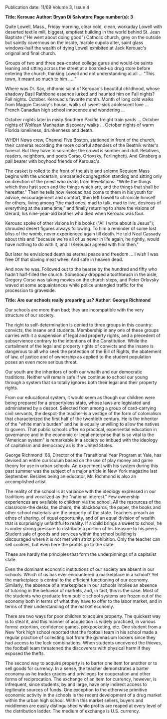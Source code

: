 Publication date: 11/69
Volume 3, Issue 4

**Title: Kerouac**
**Author: Bryan Di Salvatore**
**Page number(s): 3**

Quite Lowell, Mass., Friday morning, clear cold, clean, workaday Lowell with deserted textile mill, biggest, emptiest building in the world behind St. Jean Baptiste ("He went about doing good") Catholic church, grey on the outside but saintly cavernous on the inside, marble cupola alter, saint glass windows-half the wealth of dying Lowell exhibited at Jack Kerouac's original and final church. 

Groups of two and three pea-coated college gurus and would-be saints leaning and sitting across the street at a boarded-up drug store before entering the church, thinking Lowell and not understanding at all ... "This town, it meant so much to him .... " 

Where was Dr. Sax, chthonic saint of Kerouac's beautiful childhood, whose shadowy Basil Rathbone essence lurked and haunted him on Fall nights? Fall nights. October. Kerouac's favorite month. Month of long cold walks from Maggie Cassidy's house, walks of sweet-sick adolescent love ... French Canadian high school innocence and wondering ... 

October nights later in misty Southern Pacific freight train yards ... October nights of Wolfean Manhattan discovery walks ... October nights of warm Florida loneliness, drunkenness and death. 

WHDH News crew, Channel Five Boston, stationed in front of the church, their cameras recording the more colorful attenders of the Beatnik writer's funeral. But they have to scramble; the crowd is somber and dull. Relatives, readers, neighbors, and poets Corso, Orlovsky, Ferlinghetti. And Ginsberg a pall bearer with boyhood friends of Kerouac's. 

The casket is rolled to the front of the aisle and solemn Requiem Mass begins with the uncertain, unrosaried congregation standing and sitting only on direction of the priest who reads from Revelations: "Write the things which thou hast seen and the things which are, and the things that shall be hereafter." Then he tells how Kerouac had come to them in his youth for advice, encouragement and comfort, then left Lowell to chronicle himself for others, living among "the mad ones, mad to talk, mad to live, desirous of everything at the same time," and finally returning to share the visions of Gerard, his nine-year-old brother who died when Kerouac was four. 

Kerouac spoke of other visions in his books ("All I write about is Jesus"); shrouded desert figures always following. To him a reminder of some lost bliss of the womb, never experienced again till death. He told Neal Cassady about this and "because we're all of us never in life again, he rightly, would have nothing to do with it, and I (Kerouac) agreed with him then." 

But later he envisioned death as eternal peace and freedom
... I wish I was free
Of that slaving meat wheel
And safe in heaven dead.

And now he was. Followed out to the hearse by the hundred and fifty who hadn't half-filled the church. Somebody dropped a toothbrush in the aisle, Gregory Corso was taking movies on the church steps, and Peter Orlovsky waved at some acquaintances while police untangled traffic for the procession to graveside.


**Title: Are our schools really preparing us?**
**Author: George Richmond**

Our schools are more than bad; they are incompatible with the very structure of our society.

The right to self-determination is denied to three groups in this country: convicts, the insane and students. Membership in any one of these groups carries with it a suspension of legal and property rights, and a precedent of subservience contrary to the intentions of the Constitution. While the curtailment of the legal and property rights of convicts and the insane is dangerous to all who seek the protection of the Bill of Rights, the abatement of law, of justice and of ownership as applied to the student population poses an even more serious threat. 

Our youth are the inheritors of both our wealth and our democratic traditions. Neither will remain safe if we continue to school our young through a system that so totally ignores both their legal and their property rights. 

From our educational system, it would seem as though our children were being prepared for a propertyless state, whose laws are legislated and administered by a despot. Selected from among a group of card-carrying civil servants, the despot-the teacher-is a vestige of the form of colonialism that characterized the first half of the twentieth century. He is the inheritor of the "white man's burden" and he is equally unwilling to allow the natives to govern. That public schools offer no practical, experiential education in governance and in the economic or legal enterprise that is so vital to the "American system" is remarkable in a society so imbued with the ideology of capitalism and democracy as is the United States. 

George Richmond '66, Director of the Transitional Year Program at Yale, has devised an entire curriculum based on the use of play money and game theory for use in urban schools. An experiment with his system during this past summer was the subject of a major article in New York magazine last September. Besides being an educator, Mr. Richmond is also an accomplished artist. 

The reality of the school is at variance with the ideology expressed in our traditions and vocalized as the "national interest." Few ownership experiences are available to children via the school. All the resources of the classroom-the desks, the chairs, the blackboards, the paper, the books and other school materials-are the property of the state. Teachers preach an ethos of sharing, of equal opportunity, and of an equal division of wealth that is surprisingly unfaithful to reality. If a child brings a sweet to school, he is under strong pressure to distribute a portion of his treasure to his peers. Student sale of goods and services within the school building is discouraged where it is not met with strict prohibition. Only the teacher can sell cookies, but even here the profits go to the state. 

These are hardly the principles that form the underpinnings of a capitalist state. 

Even the dominant economic institutions of our society are absent in our schools. Which of us has ever encountered a marketplace in a school? Yet the marketplace is central to the efficient functioning of our economy. Similarly, the absence of a marketplace in our schools implies an absence of tutoring in the behavior of markets, and, in fact, this is the case. Most of the students who graduate from public school systems are frozen out of the economy both in terms of what they have to offer to the labor market, and in terms of their understanding of the market economy. 

There are two ways for poor children to acquire property. The quickest way is to steal it, and this manner of acquisition is widely practiced, in various forms: extortion, confidence games, pickpocketing, etc. One student from a New York high school reported that the football team in his school made a regular practice of collecting loot from the gymnasium lockers since they had access to the lock combinations. When students uncovered the thieves, the football team threatened the discoverers with physical harm if they exposed the thefts. 

The second way to acquire property is to barter one item for another or to sell goods for currency. In a sense, the teacher demonstrates a barter economy as he trades grades and privileges for cooperation and other forms of reciprocation. The exchange of an item for currency, however, is infrequent, since students, by and large, have only indirect access to legitimate sources of funds. One exception to the otherwise primitive economic activity in the schools is the recent development of a drug market within the urban high school. Within this market sellers, buyers and middlemen are easily distinguished while profits are reaped at every level of the distribution ladder. The medium of exchange is U.S. currency.